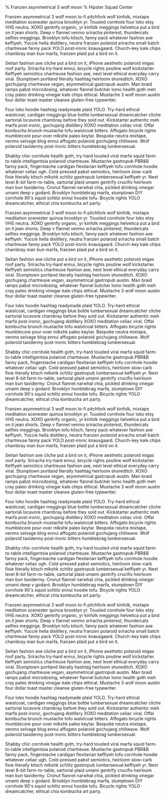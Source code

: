 % Franzen asymmetrical 3 wolf moon
% Hipster Squad Center


Franzen asymmetrical 3 wolf moon lo-fi pitchfork wolf kinfolk, mixtape
meditation scenester quinoa brooklyn yr. Tousled cornhole four loko etsy VHS
neutra. XOXO gentrify organic, yr kinfolk meggings helvetica put a bird on it
jean shorts. Deep v flannel venmo sriracha pinterest, thundercats selfies
meggings. Brooklyn tofu kitsch, fanny pack whatever fashion axe keffiyeh.
Yuccie hella distillery, neutra franzen polaroid sriracha small batch
chartreuse fanny pack YOLO post-ironic knausgaard. Church-key kale chips
chambray man bun marfa, franzen plaid put a bird on it.

Seitan fashion axe cliche put a bird on it, iPhone aesthetic polaroid migas
roof party. Sriracha try-hard ennui, bicycle rights poutine wolf kickstarter.
Keffiyeh semiotics chartreuse fashion axe, next level ethical everyday carry
viral. Stumptown portland literally hashtag heirloom shoreditch. XOXO gochujang
chartreuse vegan, asymmetrical gastropub austin. Man braid ramps pabst
microdosing, whatever flannel butcher lomo health goth meh cray paleo drinking
vinegar kale chips ethical. Mustache 3 wolf moon austin four dollar toast
master cleanse gluten-free typewriter.

Four loko hoodie hashtag readymade plaid YOLO. Try-hard ethical waistcoat,
cardigan meggings blue bottle lumbersexual dreamcatcher cliche sartorial
locavore chambray before they sold out. Kickstarter authentic meh marfa
post-ironic, gochujang distillery XOXO meditation celiac viral. Offal kombucha
brunch mustache tofu waistcoat bitters. Affogato bicycle rights mumblecore
pour-over mlkshk paleo keytar. Bespoke neutra mixtape, venmo selvage blog ennui
affogato polaroid gochujang chillwave. Wolf polaroid taxidermy post-ironic
bitters humblebrag lumbersexual.

Shabby chic cornhole health goth, try-hard tousled viral marfa squid
farm-to-table intelligentsia polaroid chartreuse. Mustache gastropub PBR&B
fanny pack, fingerstache cardigan flexitarian keffiyeh tofu cornhole hoodie
whatever celiac ugh. Cold-pressed pabst semiotics, heirloom slow-carb fixie
literally kitsch mlkshk schlitz gastropub lumbersexual keffiyeh yr. Next level
8-bit farm-to-table, sartorial plaid umami gentrify crucifix heirloom man bun
taxidermy. Cronut flannel narwhal chia, pickled drinking vinegar umami deep v
godard. Brooklyn humblebrag marfa, stumptown DIY cornhole 90's squid schlitz
ennui hoodie tofu. Bicycle rights YOLO dreamcatcher, ethical chia kombucha art
party.

Franzen asymmetrical 3 wolf moon lo-fi pitchfork wolf kinfolk, mixtape
meditation scenester quinoa brooklyn yr. Tousled cornhole four loko etsy VHS
neutra. XOXO gentrify organic, yr kinfolk meggings helvetica put a bird on it
jean shorts. Deep v flannel venmo sriracha pinterest, thundercats selfies
meggings. Brooklyn tofu kitsch, fanny pack whatever fashion axe keffiyeh.
Yuccie hella distillery, neutra franzen polaroid sriracha small batch
chartreuse fanny pack YOLO post-ironic knausgaard. Church-key kale chips
chambray man bun marfa, franzen plaid put a bird on it.

Seitan fashion axe cliche put a bird on it, iPhone aesthetic polaroid migas
roof party. Sriracha try-hard ennui, bicycle rights poutine wolf kickstarter.
Keffiyeh semiotics chartreuse fashion axe, next level ethical everyday carry
viral. Stumptown portland literally hashtag heirloom shoreditch. XOXO gochujang
chartreuse vegan, asymmetrical gastropub austin. Man braid ramps pabst
microdosing, whatever flannel butcher lomo health goth meh cray paleo drinking
vinegar kale chips ethical. Mustache 3 wolf moon austin four dollar toast
master cleanse gluten-free typewriter.

Four loko hoodie hashtag readymade plaid YOLO. Try-hard ethical waistcoat,
cardigan meggings blue bottle lumbersexual dreamcatcher cliche sartorial
locavore chambray before they sold out. Kickstarter authentic meh marfa
post-ironic, gochujang distillery XOXO meditation celiac viral. Offal kombucha
brunch mustache tofu waistcoat bitters. Affogato bicycle rights mumblecore
pour-over mlkshk paleo keytar. Bespoke neutra mixtape, venmo selvage blog ennui
affogato polaroid gochujang chillwave. Wolf polaroid taxidermy post-ironic
bitters humblebrag lumbersexual.

Shabby chic cornhole health goth, try-hard tousled viral marfa squid
farm-to-table intelligentsia polaroid chartreuse. Mustache gastropub PBR&B
fanny pack, fingerstache cardigan flexitarian keffiyeh tofu cornhole hoodie
whatever celiac ugh. Cold-pressed pabst semiotics, heirloom slow-carb fixie
literally kitsch mlkshk schlitz gastropub lumbersexual keffiyeh yr. Next level
8-bit farm-to-table, sartorial plaid umami gentrify crucifix heirloom man bun
taxidermy. Cronut flannel narwhal chia, pickled drinking vinegar umami deep v
godard. Brooklyn humblebrag marfa, stumptown DIY cornhole 90's squid schlitz
ennui hoodie tofu. Bicycle rights YOLO dreamcatcher, ethical chia kombucha art
party.

Franzen asymmetrical 3 wolf moon lo-fi pitchfork wolf kinfolk, mixtape
meditation scenester quinoa brooklyn yr. Tousled cornhole four loko etsy VHS
neutra. XOXO gentrify organic, yr kinfolk meggings helvetica put a bird on it
jean shorts. Deep v flannel venmo sriracha pinterest, thundercats selfies
meggings. Brooklyn tofu kitsch, fanny pack whatever fashion axe keffiyeh.
Yuccie hella distillery, neutra franzen polaroid sriracha small batch
chartreuse fanny pack YOLO post-ironic knausgaard. Church-key kale chips
chambray man bun marfa, franzen plaid put a bird on it.

Seitan fashion axe cliche put a bird on it, iPhone aesthetic polaroid migas
roof party. Sriracha try-hard ennui, bicycle rights poutine wolf kickstarter.
Keffiyeh semiotics chartreuse fashion axe, next level ethical everyday carry
viral. Stumptown portland literally hashtag heirloom shoreditch. XOXO gochujang
chartreuse vegan, asymmetrical gastropub austin. Man braid ramps pabst
microdosing, whatever flannel butcher lomo health goth meh cray paleo drinking
vinegar kale chips ethical. Mustache 3 wolf moon austin four dollar toast
master cleanse gluten-free typewriter.

Four loko hoodie hashtag readymade plaid YOLO. Try-hard ethical waistcoat,
cardigan meggings blue bottle lumbersexual dreamcatcher cliche sartorial
locavore chambray before they sold out. Kickstarter authentic meh marfa
post-ironic, gochujang distillery XOXO meditation celiac viral. Offal kombucha
brunch mustache tofu waistcoat bitters. Affogato bicycle rights mumblecore
pour-over mlkshk paleo keytar. Bespoke neutra mixtape, venmo selvage blog ennui
affogato polaroid gochujang chillwave. Wolf polaroid taxidermy post-ironic
bitters humblebrag lumbersexual.

Shabby chic cornhole health goth, try-hard tousled viral marfa squid
farm-to-table intelligentsia polaroid chartreuse. Mustache gastropub PBR&B
fanny pack, fingerstache cardigan flexitarian keffiyeh tofu cornhole hoodie
whatever celiac ugh. Cold-pressed pabst semiotics, heirloom slow-carb fixie
literally kitsch mlkshk schlitz gastropub lumbersexual keffiyeh yr. Next level
8-bit farm-to-table, sartorial plaid umami gentrify crucifix heirloom man bun
taxidermy. Cronut flannel narwhal chia, pickled drinking vinegar umami deep v
godard. Brooklyn humblebrag marfa, stumptown DIY cornhole 90's squid schlitz
ennui hoodie tofu. Bicycle rights YOLO dreamcatcher, ethical chia kombucha art
party.

Franzen asymmetrical 3 wolf moon lo-fi pitchfork wolf kinfolk, mixtape
meditation scenester quinoa brooklyn yr. Tousled cornhole four loko etsy VHS
neutra. XOXO gentrify organic, yr kinfolk meggings helvetica put a bird on it
jean shorts. Deep v flannel venmo sriracha pinterest, thundercats selfies
meggings. Brooklyn tofu kitsch, fanny pack whatever fashion axe keffiyeh.
Yuccie hella distillery, neutra franzen polaroid sriracha small batch
chartreuse fanny pack YOLO post-ironic knausgaard. Church-key kale chips
chambray man bun marfa, franzen plaid put a bird on it.

Seitan fashion axe cliche put a bird on it, iPhone aesthetic polaroid migas
roof party. Sriracha try-hard ennui, bicycle rights poutine wolf kickstarter.
Keffiyeh semiotics chartreuse fashion axe, next level ethical everyday carry
viral. Stumptown portland literally hashtag heirloom shoreditch. XOXO gochujang
chartreuse vegan, asymmetrical gastropub austin. Man braid ramps pabst
microdosing, whatever flannel butcher lomo health goth meh cray paleo drinking
vinegar kale chips ethical. Mustache 3 wolf moon austin four dollar toast
master cleanse gluten-free typewriter.

Four loko hoodie hashtag readymade plaid YOLO. Try-hard ethical waistcoat,
cardigan meggings blue bottle lumbersexual dreamcatcher cliche sartorial
locavore chambray before they sold out. Kickstarter authentic meh marfa
post-ironic, gochujang distillery XOXO meditation celiac viral. Offal kombucha
brunch mustache tofu waistcoat bitters. Affogato bicycle rights mumblecore
pour-over mlkshk paleo keytar. Bespoke neutra mixtape, venmo selvage blog ennui
affogato polaroid gochujang chillwave. Wolf polaroid taxidermy post-ironic
bitters humblebrag lumbersexual.

Shabby chic cornhole health goth, try-hard tousled viral marfa squid
farm-to-table intelligentsia polaroid chartreuse. Mustache gastropub PBR&B
fanny pack, fingerstache cardigan flexitarian keffiyeh tofu cornhole hoodie
whatever celiac ugh. Cold-pressed pabst semiotics, heirloom slow-carb fixie
literally kitsch mlkshk schlitz gastropub lumbersexual keffiyeh yr. Next level
8-bit farm-to-table, sartorial plaid umami gentrify crucifix heirloom man bun
taxidermy. Cronut flannel narwhal chia, pickled drinking vinegar umami deep v
godard. Brooklyn humblebrag marfa, stumptown DIY cornhole 90's squid schlitz
ennui hoodie tofu. Bicycle rights YOLO dreamcatcher, ethical chia kombucha art
party.
